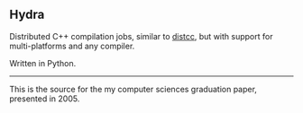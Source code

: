 Hydra
-----

Distributed C++ compilation jobs, similar to [distcc](https://distcc.googlecode.com), but with support for multi-platforms and any compiler.

Written in Python.

---
This is the source for the my computer sciences graduation paper, presented in 2005.
